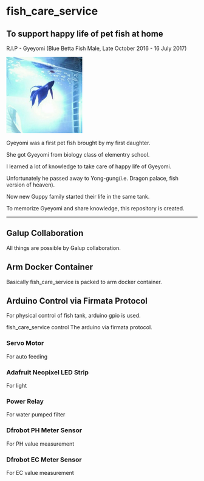 # fish_care_service
## To support happy life of pet fish at home

R.I.P - Gyeyomi (Blue Betta Fish Male, Late October 2016 - 16 July 2017)

![](/media/Gyeyomi.jpg)

Gyeyomi was a first pet fish brought by my first daughter.

She got Gyeyomi from biology class of elementry school.

I learned a lot of knowledge to take care of happy life of Gyeyomi.

Unfortunately he passed away to Yong-gung(i.e. Dragon palace, fish version of heaven).

Now new Guppy family started their life in the same tank.

To memorize Gyeyomi and share knowledge, this repository is created.

----

## Galup Collaboration
All things are possible by Galup collaboration.
## Arm Docker Container
Basically fish_care_service is packed to arm docker container.
## Arduino Control via Firmata Protocol
For physical control of fish tank, arduino gpio is used.

fish_care_service control The arduino via firmata protocol.
### Servo Motor
For auto feeding
### Adafruit Neopixel LED Strip
For light
### Power Relay
For water pumped filter
### Dfrobot PH Meter Sensor
For PH value measurement
### Dfrobot EC Meter Sensor
For EC value measurement
